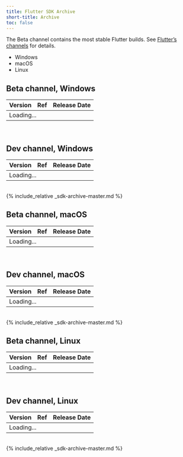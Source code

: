 ```yaml
---
title: Flutter SDK Archive
short-title: Archive
toc: false
---
```


The Beta channel contains the most stable Flutter builds. See [Flutter’s
channels](https://github.com/flutter/flutter/wiki/Flutter-build-release-channels)
for details.

<div id="tab-set-os" class="sdk-archives">
	<ul class="tabs__top-bar">
		<li class="tab-link current" data-tab="tab-os-windows">Windows</li>
		<li class="tab-link" data-tab="tab-os-macos">macOS</li>
		<li class="tab-link" data-tab="tab-os-linux">Linux</li>
	</ul>
	<div id="tab-os-windows" class="tabs__content current">
		<h2>Beta channel, Windows</h2>
		<table id="downloads-windows-beta">
			<thead><tr><th>Version</th><th>Ref</th><th class="date">Release Date</th></tr></thead>
			<tr class="loading"><td colspan="3">Loading...</td></tr>
		</table><br/>
		<h2>Dev channel, Windows</h2>
		<table id="downloads-windows-dev">
			<thead><tr><th>Version</th><th>Ref</th><th class="date">Release Date</th></tr></thead>
			<tr class="loading"><td colspan="3">Loading...</td></tr>
		</table><br/>
		<section id="categories" markdown="1">{% include_relative _sdk-archive-master.md %}</section>
	</div>
	<div id="tab-os-macos" class="tabs__content">
		<h2>Beta channel, macOS</h2>
		<table id="downloads-macos-beta">
			<thead><tr><th>Version</th><th>Ref</th><th class="date">Release Date</th></tr></thead>
			<tr class="loading"><td colspan="3">Loading...</td></tr>
		</table><br/>
		<h2>Dev channel, macOS</h2>
		<table id="downloads-macos-dev">
			<thead><tr><th>Version</th><th>Ref</th><th class="date">Release Date</th></tr></thead>
			<tr class="loading"><td colspan="3">Loading...</td></tr>
		</table><br/>
		<section id="categories" markdown="1">{% include_relative _sdk-archive-master.md %}</section>
	</div>
	<div id="tab-os-linux" class="tabs__content">
		<h2>Beta channel, Linux</h2>
		<table id="downloads-linux-beta">
			<thead><tr><th>Version</th><th>Ref</th><th class="date">Release Date</th></tr></thead>
			<tr class="loading"><td colspan="3">Loading...</td></tr>
		</table><br/>
		<h2>Dev channel, Linux</h2>
		<table id="downloads-linux-dev">
			<thead><tr><th>Version</th><th>Ref</th><th class="date">Release Date</th></tr></thead>
			<tr class="loading"><td colspan="3">Loading...</td></tr>
		</table><br/>
		<section id="categories" markdown="1">{% include_relative _sdk-archive-master.md %}</section>
	</div>
</div>
